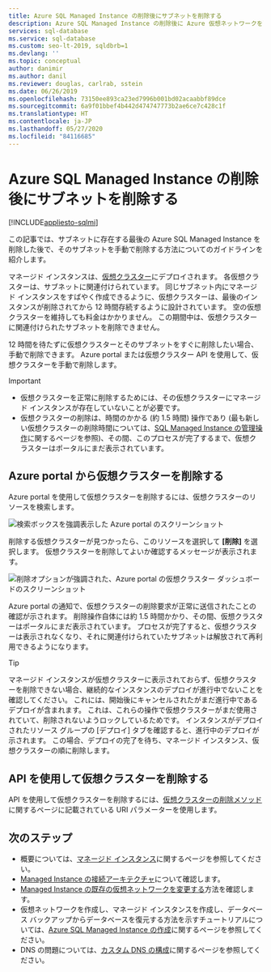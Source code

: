 ```yaml
---
title: Azure SQL Managed Instance の削除後にサブネットを削除する
description: Azure SQL Managed Instance の削除後に Azure 仮想ネットワークを削除する方法について説明します。
services: sql-database
ms.service: sql-database
ms.custom: seo-lt-2019, sqldbrb=1
ms.devlang: ''
ms.topic: conceptual
author: danimir
ms.author: danil
ms.reviewer: douglas, carlrab, sstein
ms.date: 06/26/2019
ms.openlocfilehash: 73150ee893ca23ed7996b001bd02acaabbf89dce
ms.sourcegitcommit: 6a9f01bbef4b442d474747773b2ae6ce7c428c1f
ms.translationtype: HT
ms.contentlocale: ja-JP
ms.lasthandoff: 05/27/2020
ms.locfileid: "84116685"
---
```

# <a name="delete-a-subnet-after-deleting-an-azure-sql-managed-instance"></a>Azure SQL Managed Instance の削除後にサブネットを削除する
[!INCLUDE[appliesto-sqlmi](../includes/appliesto-sqlmi.md)]

この記事では、サブネットに存在する最後の Azure SQL Managed Instance を削除した後で、そのサブネットを手動で削除する方法についてのガイドラインを紹介します。

マネージド インスタンスは、[仮想クラスター](connectivity-architecture-overview.md#virtual-cluster-connectivity-architecture)にデプロイされます。 各仮想クラスターは、サブネットに関連付けられています。 同じサブネット内にマネージド インスタンスをすばやく作成できるように、仮想クラスターは、最後のインスタンスが削除されてから 12 時間存続するように設計されています。 空の仮想クラスターを維持しても料金はかかりません。 この期間中は、仮想クラスターに関連付けられたサブネットを削除できません。

12 時間を待たずに仮想クラスターとそのサブネットをすぐに削除したい場合、手動で削除できます。 Azure portal または仮想クラスター API を使用して、仮想クラスターを手動で削除します。

> [!IMPORTANT]
> - 仮想クラスターを正常に削除するためには、その仮想クラスターにマネージド インスタンスが存在していないことが必要です。 
> - 仮想クラスターの削除は、時間のかかる (約 1.5 時間) 操作であり (最も新しい仮想クラスターの削除時間については、[SQL Managed Instance の管理操作](https://docs.microsoft.com/azure/sql-database/sql-database-managed-instance#managed-instance-management-operations)に関するページを参照)、その間、このプロセスが完了するまで、仮想クラスターはポータルにまだ表示されています。

## <a name="delete-virtual-cluster-from-the-azure-portal"></a>Azure portal から仮想クラスターを削除する

Azure portal を使用して仮想クラスターを削除するには、仮想クラスターのリソースを検索します。

![検索ボックスを強調表示した Azure portal のスクリーンショット](./media/virtual-cluster-delete/virtual-clusters-search.png)

削除する仮想クラスターが見つかったら、このリソースを選択して **[削除]** を選択します。 仮想クラスターを削除してよいか確認するメッセージが表示されます。

![削除オプションが強調された、Azure portal の仮想クラスター ダッシュボードのスクリーンショット](./media/virtual-cluster-delete/virtual-clusters-delete.png)

Azure portal の通知で、仮想クラスターの削除要求が正常に送信されたことの確認が示されます。 削除操作自体には約 1.5 時間かかり、その間、仮想クラスターはポータルにまだ表示されています。 プロセスが完了すると、仮想クラスターは表示されなくなり、それに関連付けられていたサブネットは解放されて再利用できるようになります。

> [!TIP]
> マネージド インスタンスが仮想クラスターに表示されておらず、仮想クラスターを削除できない場合、継続的なインスタンスのデプロイが進行中でないことを確認してください。 これには、開始後にキャンセルされたがまだ進行中であるデプロイが含まれます。 これは、これらの操作で仮想クラスターがまだ使用されていて、削除されないようロックしているためです。 インスタンスがデプロイされたリソース グループの [デプロイ] タブを確認すると、進行中のデプロイが示されます。 この場合、デプロイの完了を待ち、マネージド インスタンス、仮想クラスターの順に削除します。

## <a name="delete-virtual-cluster-by-using-the-api"></a>API を使用して仮想クラスターを削除する

API を使用して仮想クラスターを削除するには、[仮想クラスターの削除メソッド](https://docs.microsoft.com/rest/api/sql/virtualclusters/delete)に関するページに記載されている URI パラメーターを使用します。

## <a name="next-steps"></a>次のステップ

- 概要については、[マネージド インスタンス](sql-managed-instance-paas-overview.md)に関するページを参照してください。
- [Managed Instance の接続アーキテクチャ](connectivity-architecture-overview.md)について確認します。
- [Managed Instance の既存の仮想ネットワークを変更する](vnet-existing-add-subnet.md)方法を確認します。
- 仮想ネットワークを作成し、マネージド インスタンスを作成し、データベース バックアップからデータベースを復元する方法を示すチュートリアルについては、[Azure SQL Managed Instance の作成](instance-create-quickstart.md)に関するページを参照してください。
- DNS の問題については、[カスタム DNS の構成](custom-dns-configure.md)に関するページを参照してください。
